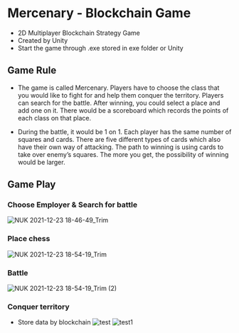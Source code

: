 # Mercenary - Blockchain Game

- 2D Multiplayer Blockchain Strategy Game
- Created by Unity
- Start the game through .exe stored in exe folder or Unity

## Game Rule

- The game is called Mercenary. Players have to choose the class that you would like  to fight for and help them conquer the territory. Players can search for the battle.  After winning, you could select a place and add one on it. There would be a  scoreboard which records the points of each class on that place.

- During the battle, it would be 1 on 1. Each player has the same number of squares  and cards. There are five different types of cards which also have their own way of  attacking. The path to winning is using cards to take over enemy’s squares. The more  you get, the possibility of winning would be larger.

## Game Play
### Choose Employer & Search for battle
![NUK 2021-12-23 18-46-49_Trim](https://user-images.githubusercontent.com/96031665/147314688-1c878053-b2a7-47c6-9583-b9b6042cc981.gif)

### Place chess
![NUK 2021-12-23 18-54-19_Trim](https://user-images.githubusercontent.com/96031665/147314382-910c71d0-35bc-428a-b4cb-76b62142ba6b.gif)

### Battle
![NUK 2021-12-23 18-54-19_Trim (2)](https://user-images.githubusercontent.com/96031665/147314687-b89b0541-49fe-45e7-a19f-fe5ec50681f0.gif)

### Conquer territory
- Store data by blockchain
![test](https://user-images.githubusercontent.com/96031665/147315112-d9896543-d882-49f4-93b1-010074ff8fd4.jpg)
![test1](https://user-images.githubusercontent.com/96031665/147315117-8fbd4522-4c93-4d03-a261-9e4edc6737c2.png)

